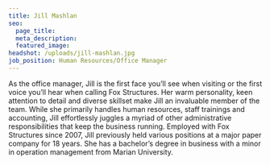 ```yaml
---
title: Jill Mashlan
seo:
  page_title:
  meta_description:
  featured_image:
headshot: /uploads/jill-mashlan.jpg
job_position: Human Resources/Office Manager
---
```

As the office manager, Jill is the first face you’ll see when visiting or the first voice you’ll hear when calling Fox Structures. Her warm personality, keen attention to detail and diverse skillset make Jill an invaluable member of the team. While she primarily handles human resources, staff trainings and accounting, Jill effortlessly juggles a myriad of other administrative responsibilities that keep the business running. Employed with Fox Structures since 2007, Jill previously held various positions at a major paper company for 18 years. She has a bachelor’s degree in business with a minor in operation management from Marian University.
